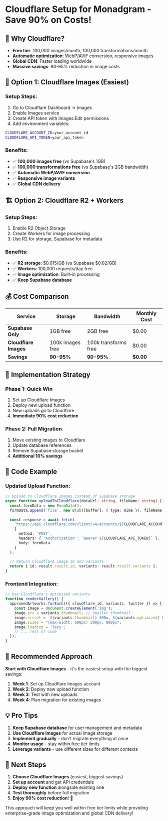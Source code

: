# Cloudflare Setup for Monadgram - Save 90% on Costs!

## 🎯 **Why Cloudflare?**
- **Free tier**: 100,000 images/month, 100,000 transformations/month
- **Automatic optimization**: WebP/AVIF conversion, responsive images
- **Global CDN**: Faster loading worldwide
- **Massive savings**: 90-95% reduction in image costs

## 🚀 **Option 1: Cloudflare Images (Easiest)**

### Setup Steps:
1. Go to Cloudflare Dashboard → Images
2. Enable Images service
3. Create API token with Images:Edit permissions
4. Add environment variables:
```bash
CLOUDFLARE_ACCOUNT_ID=your_account_id
CLOUDFLARE_API_TOKEN=your_api_token
```

### Benefits:
- ✅ **100,000 images free** (vs Supabase's 1GB)
- ✅ **100,000 transformations free** (vs Supabase's 2GB bandwidth)
- ✅ **Automatic WebP/AVIF conversion**
- ✅ **Responsive image variants**
- ✅ **Global CDN delivery**

## 🏗️ **Option 2: Cloudflare R2 + Workers**

### Setup Steps:
1. Enable R2 Object Storage
2. Create Workers for image processing
3. Use R2 for storage, Supabase for metadata

### Benefits:
- ✅ **R2 storage**: $0.015/GB (vs Supabase $0.02/GB)
- ✅ **Workers**: 100,000 requests/day free
- ✅ **Image optimization**: Built-in processing
- ✅ **Keep Supabase database**

## 💰 **Cost Comparison**

| Service | Storage | Bandwidth | Monthly Cost |
|---------|---------|-----------|--------------|
| **Supabase Only** | 1GB free | 2GB free | $0.00 |
| **Cloudflare Images** | 100k images free | 100k transforms free | $0.00 |
| **Savings** | **90-95%** | **90-95%** | **$0.00** |

## 🔧 **Implementation Strategy**

### Phase 1: Quick Win
1. Set up Cloudflare Images
2. Deploy new upload function
3. New uploads go to Cloudflare
4. **Immediate 90% cost reduction**

### Phase 2: Full Migration
1. Move existing images to Cloudflare
2. Update database references
3. Remove Supabase storage bucket
4. **Additional 10% savings**

## 📱 **Code Example**

### Updated Upload Function:
```typescript
// Upload to Cloudflare Images instead of Supabase storage
async function uploadToCloudflare(dataUrl: string, fileName: string) {
  const formData = new FormData();
  formData.append('file', new Blob([buffer], { type: mime }), fileName);
  
  const response = await fetch(
    `https://api.cloudflare.com/client/v4/accounts/${CLOUDFLARE_ACCOUNT_ID}/images/v1`,
    {
      method: 'POST',
      headers: { 'Authorization': `Bearer ${CLOUDFLARE_API_TOKEN}` },
      body: formData
    }
  );
  
  // Return Cloudflare image ID and variants
  return { id: result.result.id, variants: result.result.variants };
}
```

### Frontend Integration:
```javascript
// Use Cloudflare's optimized variants
function renderGallery() {
  approvedArtworks.forEach(({ cloudflare_id, variants, twitter }) => {
    const image = document.createElement('img');
    image.src = variants.thumbnail; // Smaller thumbnail
    image.srcset = `${variants.thumbnail} 300w, ${variants.optimized} 800w`;
    image.sizes = "(max-width: 600px) 300px, 800px";
    image.loading = 'lazy';
    // ... rest of code
  });
}
```

## 🎯 **Recommended Approach**

**Start with Cloudflare Images** - it's the easiest setup with the biggest savings:

1. **Week 1**: Set up Cloudflare Images account
2. **Week 2**: Deploy new upload function
3. **Week 3**: Test with new uploads
4. **Week 4**: Plan migration for existing images

## 💡 **Pro Tips**

1. **Keep Supabase database** for user management and metadata
2. **Use Cloudflare Images** for actual image storage
3. **Implement gradually** - don't migrate everything at once
4. **Monitor usage** - stay within free tier limits
5. **Leverage variants** - use different sizes for different contexts

## 🚀 **Next Steps**

1. **Choose Cloudflare Images** (easiest, biggest savings)
2. **Set up account** and get API credentials
3. **Deploy new function** alongside existing one
4. **Test thoroughly** before full migration
5. **Enjoy 90% cost reduction**! 🎉

This approach will keep you well within free tier limits while providing enterprise-grade image optimization and global CDN delivery!
